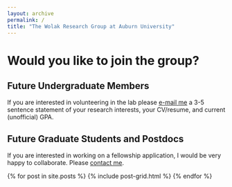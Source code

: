 ```yaml
---
layout: archive
permalink: /
title: "The Wolak Research Group at Auburn University"
---
```


# Would you like to join the group?
## Future Undergraduate Members

If you are interested in volunteering in the lab please [e-mail me](mailto:terps@auburn.edu) a 3-5 sentence statement of your research interests, your CV/resume, and current (unofficial) GPA.


## Future Graduate Students and Postdocs

If you are interested in working on a fellowship application, I would be very happy to collaborate. Please [contact me](mailto:terps@auburn.edu).

<div class="tiles">
{% for post in site.posts %}
	{% include post-grid.html %}
{% endfor %}
</div><!-- /.tiles -->
